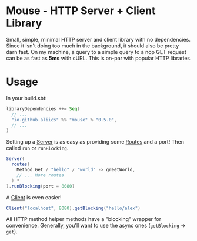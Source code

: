 # Mouse - HTTP Server + Client Library

Small, simple, minimal HTTP server and client library with no dependencies.
Since it isn't doing too much in the background, it should also be pretty darn fast.
On my machine, a query to a simple query to a nop GET request can be as fast as **5ms** with cURL.
This is on-par with popular HTTP libraries.

# Usage

In your build.sbt:

```scala
libraryDependencies ++= Seq(
  // ...
  "io.github.aliics" %% "mouse" % "0.5.0",
  // ...
)
```

Setting up a [Server](./src/main/scala/mouse/Server.scala) is as easy as providing
some [Routes](./src/main/scala/mouse/Route.scala) and a port! Then called `run` or `runBlocking`.

```scala
Server(
  routes(
    Method.Get / "hello" / "world" -> greetWorld,
    // ... More routes
  ) *
).runBlocking(port = 8080)
```

A [Client](./src/main/scala/mouse/Client.scala) is even easier!

```scala
Client("localhost", 8080).getBlocking("hello/alex")
```

All HTTP method helper methods have a "blocking" wrapper for convenience. Generally, you'll want to use the async ones
(`getBlocking` -> `get`).
